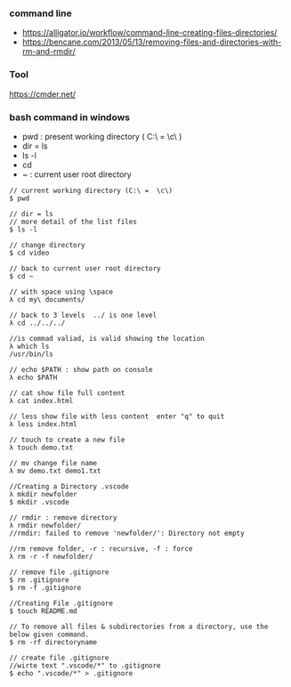 ### command line
- https://alligator.io/workflow/command-line-creating-files-directories/
- https://bencane.com/2013/05/13/removing-files-and-directories-with-rm-and-rmdir/

### Tool 
https://cmder.net/

### bash command in windows
- pwd : present working directory  ( C:\  = \c\ )
- dir = ls
- ls -l  
- cd
- ~  : current user root directory
```
// current working directory (C:\ =  \c\)
$ pwd

// dir = ls
// more detail of the list files
$ ls -l

// change directory
$ cd video

// back to current user root directory
$ cd ~

// with space using \space
λ cd my\ documents/

// back to 3 levels  ../ is one level
λ cd ../../../

//is commad valiad, is valid showing the location
λ which ls
/usr/bin/ls

// echo $PATH : show path on console
λ echo $PATH

// cat show file full content
λ cat index.html

// less show file with less content  enter "q" to quit
λ less index.html

// touch to create a new file
λ touch demo.txt

// mv change file name 
λ mv demo.txt demo1.txt

//Creating a Directory .vscode
λ mkdir newfolder
$ mkdir .vscode

// rmdir : remove directory
λ rmdir newfolder/
//rmdir: failed to remove 'newfolder/': Directory not empty

//rm remove folder, -r : recursive, -f : force 
λ rm -r -f newfolder/

// remove file .gitignore
$ rm .gitignore
$ rm -f .gitignore

//Creating File .gitignore
$ touch README.md

// To remove all files & subdirectories from a directory, use the below given command.
$ rm -rf directoryname

// create file .gitignore
//wirte text ".vscode/*" to .gitignore
$ echo ".vscode/*" > .gitignore
```
